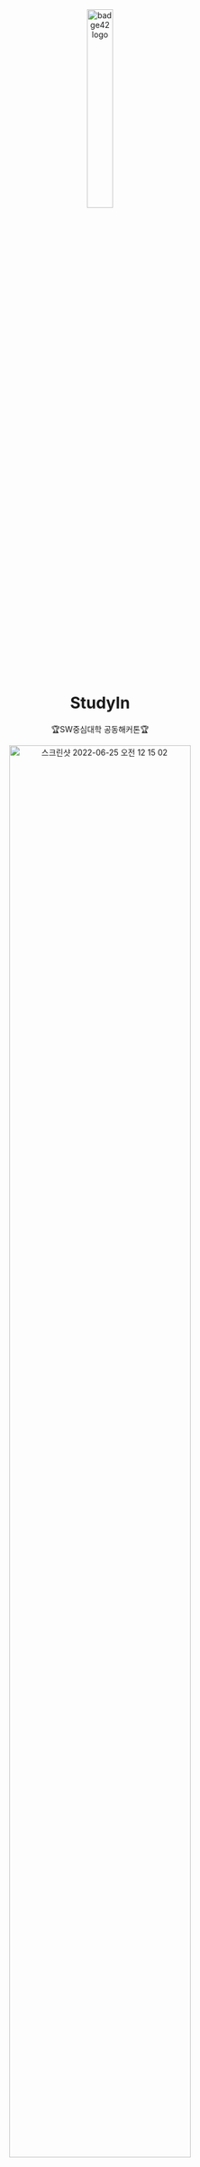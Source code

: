<div align="center">
  <a href="https://www.numble.it/b21bf666-045f-478e-8643-927417a448d2"><img src="https://user-images.githubusercontent.com/53372971/175765111-6e50046f-b608-4826-a4f6-66c88b1dbb9a.png" width="30%" alt="badge42 logo" ></a>
  <h1>StudyIn</h1>
  <p>🏆SW중심대학 공동해커톤🏆</p>
</div>

<div align="center">
<img width="80%" alt="스크린샷 2022-06-25 오전 12 15 02" src="https://user-images.githubusercontent.com/53372971/175765155-cff9469b-1955-4ba6-b646-52c0dd1900f6.png">
  </div>

## 목차

- [팀원](#팀원)
- [프로젝트 목표 및 개요](#프로젝트-목표-및-개요)
- [개발 및 배포환경](#개발-및-배포환경)
- [주의](#주의)
- [ER Diagram](#ER-Diagram)
- [API 명세서](#API-명세서)
- [유튜브 영상](#유튜브-영상)


# 팀원✨

<table>
  <tr>
    <td align="center"><a href="https://github.com/Lee-seungju"><img src="https://user-images.githubusercontent.com/53372971/175765197-4387f79d-848d-4210-ac6f-b52b081c2922.png" width="100px;" alt=""/><br /><sub><b>Lee-seungju(slee2)</b></sub></a><br /><a>Back End</a></td>
    <td align="center"><a href="https://github.com/rogitun"><img src="https://user-images.githubusercontent.com/53372971/175765298-237aab34-8936-476c-958e-ce7053c30b81.png" width="100px;" alt=""/><br /><sub><b>rogitun(Hansel)</b></sub></a><br /><a>Back End</a></td>
    <td align="center"><a href="https://github.com/josuhee"><img src="https://user-images.githubusercontent.com/53372971/175765220-b0d5a222-0c31-4cf4-b96a-899b2e4544ae.png" width="100px;" alt=""/><br /><sub><b>josuhee</b></sub></a><br /><a>Front End</a></td>
    <td align="center"><a href="https://github.com/millifail"><img src="https://user-images.githubusercontent.com/53372971/175765338-8c365d71-fdf4-47b2-8b0e-c4bde8d55e53.png" width="100px;" alt=""/><br /><sub>millifail(Sehun Hwang)</b></sub></a><br/><a>Front End</a></td>
    <td align="center"><a href="https://github.com/gzero-99"><img src="https://user-images.githubusercontent.com/53372971/175765257-ee390ab3-2ec4-459c-9b42-a1c7c329d021.png" width="100px;" alt=""/><br/><sub><b>gzero-99(gzero)</b></sub></a><br/><a>Designer</a></td>
  </tr>
</table>

# 프로젝트 목표 및 개요
2022.06.21-2022.06.23
3일의 기간동안 아이디어를 생각하고, 해당 아이디어를 구현한 웹/앱 기반 소프트웨어 개발

대학생의, 대학생에 의한, 대학생을 위한 시험지 제작 웹
전공,교양,시사 등을 공부 하기 위해 대학생을 위한 시험지 제작 웹 사이트입니다.
분야에 맞는 다양한 문제들로 구성된 시험지를 제공하며, 인기있는 시험지 또한 분류하여 보여줍니다.
서적에 해당되는 문제에만 국한되지 않고, 대학 별로 다양한 문제를 접할 수 있습니다.

# 개발 및 배포환경

<div align="center">
  <img width="60%" alt="스크린샷 2022-06-25 오전 12 15 02" src="https://user-images.githubusercontent.com/53372971/175765847-6d015ffc-1f92-43c0-b8aa-83c069dcc8cf.jpeg">
</div>

- Infra
  - Naver Cloud(CentOS)
- Back End
  - Spring Boot, Spring Security
  - Redis
  - MySQL, H2
- Front End
  - JSP
  - HTML, CSS, JS
- Design
  - Figma
  
# 주의

application-local.yml
```
spring:
  datasource:
    driver-class-name: org.h2.Driver
    url: jdbc:h2:tcp://localhost/~/study/h2/makeHere/jpashop
    username: sa
    password: 123
  h2:
    console:
      enabled: true
  jpa:
    hibernate:
      ddl-auto: create
    open-in-view: false
    properties:
      hibernate:
        show_sql: true
        format_sql: true
file:
  dir: "로컬에서 이미지 파일이 저장될 경로를 지정해주세요"
```

# ER Diagram


<div align="center">
  <img width="80%" alt="스크린샷 2022-06-25 오전 12 15 02" src="https://user-images.githubusercontent.com/53372971/175766237-92a272ae-2fb2-40b8-a154-35174c4021b5.png">
</div>
  
# API 명세서
<li>인증은 HTTP 헤더의 JWT를 통해 이루어집니다.</li>

|Key|Value|
|---|---|
|Content-Type|application/json|
|Authorization|Json Web Token|

<li></li>

|이름|HTTP-Method|URL|Request-Parameter|Response|Auth|
|---|---|---|---|---|---|
|홈|GET|/api/home||{</br>“organization” : “학과”, </br> “num” : “학번”, </br> “nickName” : “이름”, </br> “advice” : “명언”, </br> “adviser” : “명언가” </br>}|NO|
|회원가입|POST|/api/member/email| email </br> password </br> nickName </br> organization||NO|
|로그인|POST|/api/member/login| email </br> password||NO|
|시험지 업로드|POST|/api/exam/upload|questionDtos[].question </br> questionDtos[].questionImage </br> questionDtos[].answer </br> questionDtos[].answerImage </br> schoolName </br> lessonName </br> freeName||YES|
|시험지 조회|GET|/api/exam/{id}||{ </br> “num” : “학번”, </br> "nickName" : "닉네임", </br> “title” : “제목”, </br> “like” : (int) 좋아요수 </br> “questions” : [ { </br> “QOrA” : “문제 또는 답”, </br> “QOrAImage” : “문제 또는 답 이미지" </br> } ] </br> }|YES|
 |시험지 좋아요|POST|/api/exam/{id}/favorite|||YES|
 |마이 시험지|GET|/api/myExam||{ </br> "count": "내가 등록한 시험지 개수", </br> "httpStatus": "HTTP 상태값(OK,Forbidden등)", </br> "message": "마이 시험지", </br> "exams": [  </br> { </br> "id": "시험지 아이디", </br> "title": "시험지 제목", </br> "created": "2022-06-23T00:08:30.086096", </br> "writer": "시험지 작성자 닉네임" </br> }, </br> ..... </br> ] </br> }|YES|
|시험지 검색|GET|/api/exam| { </br> "title" : "검색내용" </br> } | { </br> "total": "현재 페이지 아이템 개수", </br> "currentPage": "현재 페이지", </br> "totalPage": "전체 페이지 몇개", </br> "exams": [ </br> { </br> "num": "시험지 작성자 학번", </br> "title": "시험지 이름", </br> "like": "좋아요 몇개", </br>  "nickName": "시험지작성한유저" </br> }, </br> ] </br> } |YES|
|시험지 랭킹|GET|/api/exam/ranks|| { </br> "total": "랭킹에 포함되는 개수", </br> "currentPage": 1(고정), </br> "totalPage": 1(고정), </br> "exams": [ </br> { </br> "num": "시험지 작성자 학번", </br> "title": "시험지 이름", </br> "like": 좋아요 몇개, </br> "nickName": "시험지작성한유저" </br> }, </br> ] </br> } |YES|
|시험지 댓글|POST|/api/exam/{id}/comment| { </br> "content" : "value" </br> } |  | YES|


# 유튜브 영상

프로젝트 설명 및 시연
https://www.youtube.com/watch?v=qU4zvYzuFiE
   

